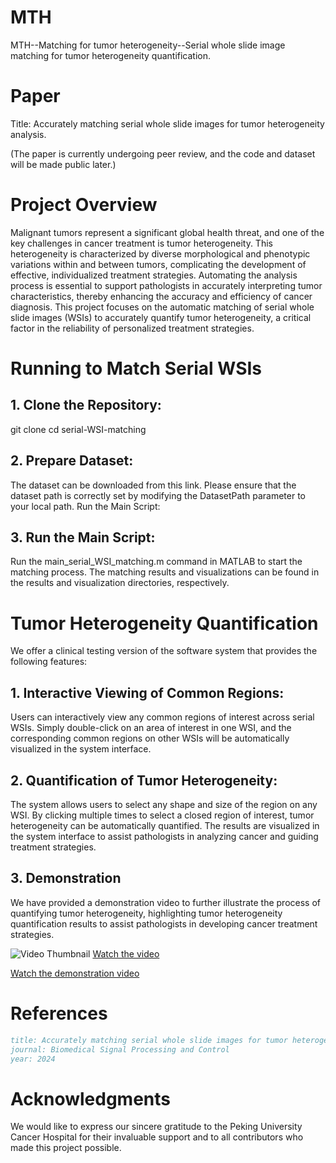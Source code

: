 # MTH
MTH--Matching for tumor heterogeneity--Serial whole slide image matching for tumor heterogeneity quantification.

# Paper
Title: Accurately matching serial whole slide images for tumor heterogeneity analysis.

(The paper is currently undergoing peer review, and the code and dataset will be made public later.)

# Project Overview
Malignant tumors represent a significant global health threat, and one of the key challenges in cancer treatment is tumor heterogeneity. This heterogeneity is characterized by diverse morphological and phenotypic variations within and between tumors, complicating the development of effective, individualized treatment strategies. Automating the analysis process is essential to support pathologists in accurately interpreting tumor characteristics, thereby enhancing the accuracy and efficiency of cancer diagnosis. This project focuses on the automatic matching of serial whole slide images (WSIs) to accurately quantify tumor heterogeneity, a critical factor in the reliability of personalized treatment strategies.

# Running to Match Serial WSIs

## 1. Clone the Repository:

git clone
cd serial-WSI-matching

## 2. Prepare Dataset:

The dataset can be downloaded from this link. Please ensure that the dataset path is correctly set by modifying the DatasetPath parameter to your local path.
Run the Main Script:

## 3. Run the Main Script:

Run the main_serial_WSI_matching.m command in MATLAB to start the matching process. The matching results and visualizations can be found in the results and visualization directories, respectively.

# Tumor Heterogeneity Quantification

We offer a clinical testing version of the software system that provides the following features:

## 1. Interactive Viewing of Common Regions:

Users can interactively view any common regions of interest across serial WSIs. Simply double-click on an area of interest in one WSI, and the corresponding common regions on other WSIs will be automatically visualized in the system interface.

## 2. Quantification of Tumor Heterogeneity:

The system allows users to select any shape and size of the region on any WSI. By clicking multiple times to select a closed region of interest, tumor heterogeneity can be automatically quantified. The results are visualized in the system interface to assist pathologists in analyzing cancer and guiding treatment strategies.

## 3. Demonstration

We have provided a demonstration video to further illustrate the process of quantifying tumor heterogeneity, highlighting tumor heterogeneity quantification results to assist pathologists in developing cancer treatment strategies.

![Video Thumbnail](https://github.com/your-username/your-repository/raw/main/videos/thumbnail.png)
[Watch the video](https://github.com/your-username/your-repository/raw/main/videos/video.mp4)

[Watch the demonstration video](videos/Video.mp4)

# References

```bibtex
title: Accurately matching serial whole slide images for tumor heterogeneity analysis
journal: Biomedical Signal Processing and Control
year: 2024
```

# Acknowledgments

We would like to express our sincere gratitude to the Peking University Cancer Hospital for their invaluable support and to all contributors who made this project possible.
